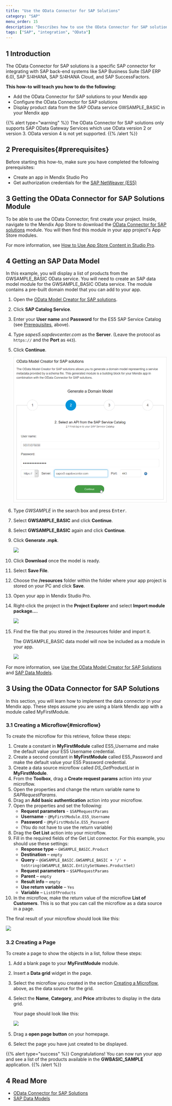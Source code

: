 ```yaml
---
title: "Use the OData Connector for SAP Solutions"
category: "SAP"
menu_order: 15
description: "Describes how to use the OData Connector for SAP solutions."
tags: ["SAP", "integration", "OData"]
---
```


## 1 Introduction

The OData Connector for SAP solutions is a specific SAP connector for integrating with SAP back-end systems like SAP Business Suite (SAP ERP 6.0), SAP S/4HANA, SAP S/4HANA Cloud, and SAP SuccessFactors.

**This how-to will teach you how to do the following:**

* Add the OData Connector for SAP solutions to your Mendix app
* Configure the OData Connector for SAP solutions
* Display product data from the SAP OData service GWSAMPLE_BASIC in your Mendix app

{{% alert type="warning" %}}
The OData Connector for SAP solutions only supports SAP OData Gateway Services which use OData version 2 or version 3. OData version 4 is not yet supported.
{{% /alert %}}

## 2 Prerequisites{#prerequisites}

Before starting this how-to, make sure you have completed the following prerequisites:

* Create an app in Mendix Studio Pro
* Get authorization credentials for the [SAP NetWeaver (ES5)](https://sapes5.sapdevcenter.com/)

## 3 Getting the OData Connector for SAP Solutions Module

To be able to use the OData Connector; first create your project. Inside, navigate to the Mendix App Store to download the [OData Connector for SAP solutions](https://appstore.home.mendix.com/link/app/74525/Mendix/SAP-OData-Connector) module. You will then find this module in your app project's App Store modules.

For more information, see [How to Use App Store Content in Studio Pro](/appstore/general/app-store-content).

## 4 Getting an SAP Data Model

In this example, you will display a list of products from the GWSAMPLE_BASIC OData service. You will need to create an SAP data model module for the GWSAMPLE_BASIC OData service. The module contains a pre-built domain model that you can add to your app.

1. Open the [OData Model Creator for SAP solutions](https://sapodatamodelcreator.mendixcloud.com/).

2. Click **SAP Catalog Service**.

3. Enter your **User name** and **Password** for the ES5 SAP Service Catalog (see [Prerequisites](#prerequisites), above).

4. Type *sapes5.sapdevcenter.com* as the **Server**. (Leave the protocol as `https://` and the **Port** as `443`).

5. Click **Continue**.

    ![](attachments/use-sap-odata-connector/login-catalog.png)

6. Type *GWSAMPLE* in the search box and press <kbd>Enter</kbd>.

7. Select **GWSAMPLE_BASIC** and click **Continue**.

8. Select **GWSAMPLE_BASIC** again and click **Continue**.

9. Click **Generate .mpk**.

    ![](attachments/use-sap-odata-connector/generate-mpk.png)

10. Click **Download** once the model is ready.

11. Select **Save File**.

12. Choose the **/resources** folder within the folder where your app project is stored on your PC and click **Save**.

13. Open your app in Mendix Studio Pro.

14. Right-click the project in the **Project Explorer** and select **Import module package…**.

    ![](attachments/use-sap-odata-connector/import-module.png)

15. Find the file that you stored in the /resources folder and import it.

    The GWSAMPLE_BASIC data model will now be included as a module in your app.

    ![](attachments/use-sap-odata-connector/data-model.png)

For more information, see [Use the OData Model Creator for SAP Solutions](use-sap-odata-model-creator) and [SAP Data Models](/partners/sap/sap-data-models).

## 3 Using the OData Connector for SAP Solutions

In this section, you will learn how to implement the data connector in your Mendix app. These steps assume you are using a blank Mendix app with a module called MyFirstModule.

### 3.1 Creating a Microflow{#microflow}

To create the microflow for this retrieve, follow these steps:

1. Create a constant in **MyFirstModule** called ES5_Username and make the default value your ES5 Username credential.
2. Create a second constant in **MyFirstModule** called ES5_Password and make the default value your ES5 Password credential.
3. Create a data source microflow called *DS_GetProductList* in **MyFirstModule**.
4. From the **Toolbox**, drag a **Create request params** action into your microflow.
5. Open the properties and change the return variable name to *SAPRequestParams*.
6. Drag an **Add basic authentication** action into your microflow.
7. Open the properties and set the following:
    * **Request parameters** - `$SAPRequestParams`
    * **Username** - `@MyFirstModule.ES5_Username`
    * **Password** - `@MyFirstModule.ES5_Password`
    * (You do not have to use the return variable)
8. Drag the **Get List** action into your microflow.
9. Fill in the required fields of the Get List connector. For this example, you should use these settings:
    * **Response type** – `GWSAMPLE_BASIC.Product`
    * **Destination** – `empty`
    * **Query** – `@GWSAMPLE_BASIC.GWSAMPLE_BASIC + '/' + toString(GWSAMPLE_BASIC.EntitySetNames.ProductSet)`
    * **Request parameters** – `$SAPRequestParams`
    * **Parent** – `empty`
    * **Result info** – `empty`
    * **Use return variable** – `Yes`
    * **Variable** – `ListOfProducts`
10. In the microflow, make the return value of the microflow **List of Customers**. This is so that you can call the microflow as a data source in a page.

The final result of your microflow should look like this:

![](attachments/use-sap-odata-connector/get-list.png)

### 3.2 Creating a Page

To create a page to show the objects in a list, follow these steps:

1. Add a blank page to your **MyFirstModule** module.
2. Insert a **Data grid** widget in the page.
3. Select the microflow you created in the section [Creating a Microflow](#microflow), above, as the data source for the grid.
4. Select the **Name**, **Category**, and **Price** attributes to display in the data grid.

    Your page should look like this:

    ![](attachments/use-sap-odata-connector/show-get-list-result.png)

3. Drag a **open page button** on your homepage.
4. Select the page you have just created to be displayed.

{{% alert type="success" %}}
Congratulations! You can now run your app and see a list of the products available in the **GWBASIC_SAMPLE** application.
{{% /alert %}}

## 4 Read More

* [OData Connector for SAP Solutions](/partners/sap/sap-odata-connector)
* [SAP Data Models](/partners/sap/sap-data-models)
